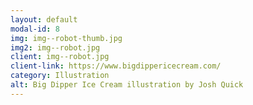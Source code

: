 ```yaml
---
layout: default
modal-id: 8
img: img--robot-thumb.jpg
img2: img--robot.jpg
client: img--robot.jpg
client-link: https://www.bigdippericecream.com/
category: Illustration
alt: Big Dipper Ice Cream illustration by Josh Quick
---
```

